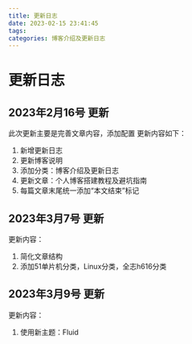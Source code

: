 ```yaml
---
title: 更新日志
date: 2023-02-15 23:41:45
tags:
categories: 博客介绍及更新日志
---
```


# 更新日志


## 2023年2月16号 更新
此次更新主要是完善文章内容，添加配置
更新内容如下：
1. 新增更新日志
2. 更新博客说明
3. 添加分类：博客介绍及更新日志
4. 更新文章：个人博客搭建教程及避坑指南
5. 每篇文章末尾统一添加“本文结束”标记

## 2023年3月7号 更新
更新内容：
1. 简化文章结构
2. 添加51单片机分类，Linux分类，全志h616分类
## 2023年3月9号 更新
更新内容：
1. 使用新主题：Fluid
